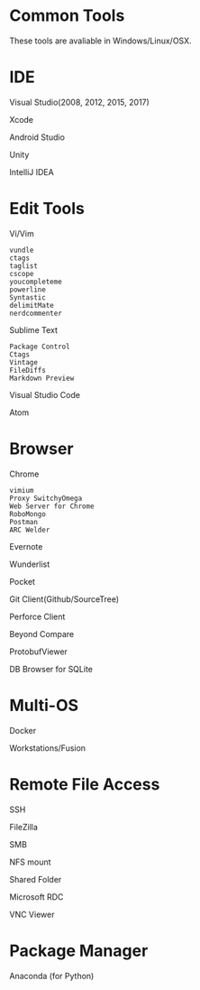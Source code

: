Common Tools
========
These tools are avaliable in Windows/Linux/OSX.

# IDE

Visual Studio(2008, 2012, 2015, 2017)

Xcode

Android Studio

Unity

IntelliJ IDEA


# Edit Tools
Vi/Vim

	vundle
	ctags
	taglist
	cscope
	youcompleteme
	powerline
	Syntastic
	delimitMate
	nerdcommenter


Sublime Text
	
	Package Control
	Ctags
	Vintage
	FileDiffs
	Markdown Preview


Visual Studio Code

Atom

# Browser

Chrome

	vimium
	Proxy SwitchyOmega
	Web Server for Chrome
	RoboMongo
	Postman
	ARC Welder

Evernote

Wunderlist

Pocket

Git Client(Github/SourceTree)

Perforce Client

Beyond Compare

ProtobufViewer

DB Browser for SQLite


# Multi-OS

Docker

Workstations/Fusion



# Remote File Access

SSH

FileZilla

SMB

NFS mount

Shared Folder

Microsoft RDC

VNC Viewer


# Package Manager

Anaconda (for Python)

